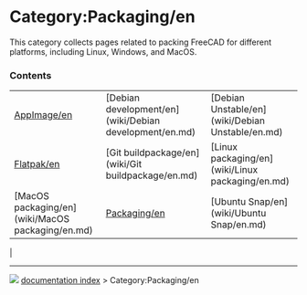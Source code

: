 # Category:Packaging/en
This category collects pages related to packing FreeCAD for different platforms, including Linux, Windows, and MacOS.

### Contents

|     |     |     |
| --- | --- | --- |
| [AppImage/en](wiki/AppImage/en.md) | [Debian development/en](wiki/Debian development/en.md) | [Debian Unstable/en](wiki/Debian Unstable/en.md) |
| [Flatpak/en](wiki/Flatpak/en.md) | [Git buildpackage/en](wiki/Git buildpackage/en.md) | [Linux packaging/en](wiki/Linux packaging/en.md) |
| [MacOS packaging/en](wiki/MacOS packaging/en.md) | [Packaging/en](wiki/Packaging/en.md) | [Ubuntu Snap/en](wiki/Ubuntu Snap/en.md) |
|



---
![](images/Right_arrow.png) [documentation index](../README.md) > Category:Packaging/en
